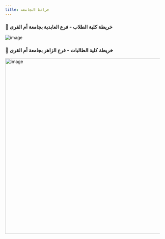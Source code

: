 ```yaml
---
title: خرائط الجامعة
---
```


### 📍 خريطة كلية الطلاب - فرع العابدية بجامعة أم القرى

![image](https://github.com/user-attachments/assets/214f0724-203c-412b-9d41-1a2f312c7f7a)

### 📍 خريطة كلية الطالبات - فرع الزاهر بجامعة أم القرى

<img width="873" height="571" alt="image" src="https://github.com/user-attachments/assets/ba06bd73-048e-45e4-9c7d-6f5096afb840" />
